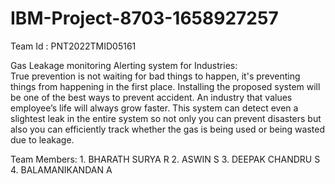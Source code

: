 # IBM-Project-8703-1658927257
Team Id : PNT2022TMID05161

Gas Leakage monitoring Alerting system for Industries:   
                True prevention is not waiting for bad things to happen, it's preventing things from happening in the first place. Installing the proposed system will be one of the best ways to prevent accident. An industry that values employee’s life will always grow faster. This system can detect even a slightest leak in the entire system so not only you can prevent disasters but also you can efficiently track whether the gas is being used or being wasted due to leakage.

Team Members:
     1. BHARATH SURYA R 
     2. ASWIN S 
     3. DEEPAK CHANDRU S 
     4. BALAMANIKANDAN A 
     
     

